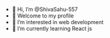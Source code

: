 - 👋 Hi, I’m @ShivaSahu-557
- 🙏 Welcome to my profile
- 👀 I’m interested in web development 
- 🌱 I’m currently learning React js

<!---
ShivaSahu-557/ShivaSahu-557 is a ✨ special ✨ repository because its `README.md` (this file) appears on your GitHub profile.
You can click the Preview link to take a look at your changes.
--->

